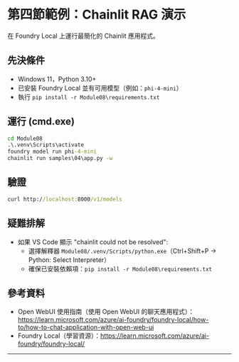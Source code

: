 <!--
CO_OP_TRANSLATOR_METADATA:
{
  "original_hash": "f9e55b8feba71ce09355b66e3a25b6ff",
  "translation_date": "2025-09-22T16:57:15+00:00",
  "source_file": "Module08/samples/04/README.md",
  "language_code": "mo"
}
-->
# 第四節範例：Chainlit RAG 演示

在 Foundry Local 上運行最簡化的 Chainlit 應用程式。

## 先決條件
- Windows 11，Python 3.10+
- 已安裝 Foundry Local 並有可用模型（例如：`phi-4-mini`）
- 執行 `pip install -r Module08\requirements.txt`

## 運行 (cmd.exe)
```cmd
cd Module08
.\.venv\Scripts\activate
foundry model run phi-4-mini
chainlit run samples\04\app.py -w
```

## 驗證
```cmd
curl http://localhost:8000/v1/models
```

## 疑難排解
- 如果 VS Code 顯示 "chainlit could not be resolved":
	- 選擇解釋器 `Module08/.venv/Scripts/python.exe`（Ctrl+Shift+P → Python: Select Interpreter）
	- 確保已安裝依賴項：`pip install -r Module08\requirements.txt`

## 參考資料
- Open WebUI 使用指南（使用 Open WebUI 的聊天應用程式）：https://learn.microsoft.com/azure/ai-foundry/foundry-local/how-to/how-to-chat-application-with-open-web-ui
- Foundry Local（學習資源）：https://learn.microsoft.com/azure/ai-foundry/foundry-local/

---

